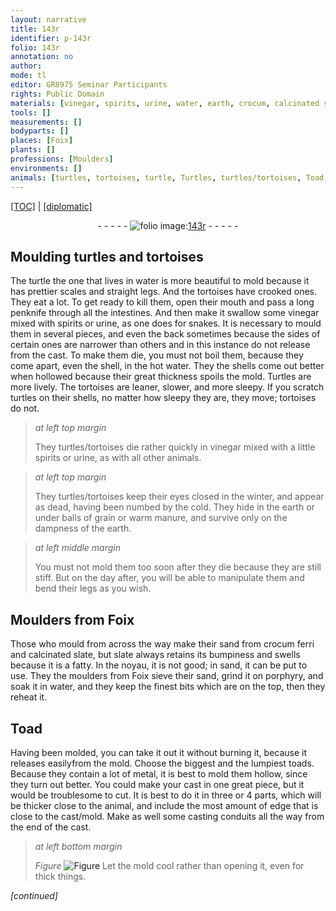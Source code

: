 ```yaml
---
layout: narrative
title: 143r
identifier: p-143r
folio: 143r
annotation: no
author:
mode: tl
editor: GR8975 Seminar Participants
rights: Public Domain
materials: [vinegar, spirits, urine, water, earth, crocum, calcinated slate, slate, porphyry]
tools: []
measurements: []
bodyparts: []
places: [Foix]
plants: []
professions: [Moulders]
environments: []
animals: [turtles, tortoises, turtle, Turtles, turtles/tortoises, Toad, toads]
---
```


<p><a href="{{ site.baseurl }}/translation/" target="_blank">[TOC]</a> | <a href="{{ site.baseurl }}/texts/p-143r_tc/">[diplomatic]</a></p><div class="folio" align="center">- - - - - <a href="http://gallica.bnf.fr/ark:/12148/btv1b10500001g/f291.image" target="_blank"><img src="https://cu-mkp.github.io/2017-workshop-edition/assets/photo-icon.png" alt="folio image: " style="display:inline-block; margin-bottom:-3px;"/>143r</a> - - - - - </div>  
  

## Moulding <span class="al">turtles</span> and <span class="al">tortoises</span>

 
The <span class="al">turtle</span> <span class="sup">the one that lives in water</span> is more beautiful to mold because it has prettier scales and straight legs. And the <span class="al">tortoises</span> have crooked ones. They eat a lot. To get ready to kill them, open their mouth and pass a long penknife through all the intestines. And then make it swallow some <span class="m">vinegar</span> mixed with <span class="m">spirits</span> or <span class="m">urine</span>, as one does for snakes. It is necessary to mould them in several pieces, and even the back sometimes because the sides of certain ones are narrower than others and in this instance do not release <span class="sup">from the cast</span>. To make them die, you must not boil them, because they come apart, even the shell, in the hot <span class="m">water</span>. They <span class="sup">the shells</span> come out better <span class="sup">when</span> hollowed because their great thickness spoils the mold. <span class="al">Turtles</span> are more lively. The <span class="al">tortoises</span> are leaner, slower, and more sleepy. If you scratch <span class="al">turtles</span> on their shells, no matter how sleepy they are, they move; <span class="al">tortoises</span> do not.
 
> *at left top margin*
> 
> 
> They <span class="sup"><span class="al">turtles/tortoises</span></span> die rather quickly in <span class="m">vinegar</span> mixed with a little <span class="m">spirits</span> or <span class="m">urine</span>, as with all other animals.
 
> *at left top margin*
> 
> 
> They <span class="sup"><span class="al">turtles/tortoises</span></span> keep their eyes closed in the winter, and appear as dead, having been numbed by the cold. They hide in the earth or under balls of grain or warm manure, and survive only on the dampness of the <span class="m">earth</span>.
 
> *at left middle margin*
> 
> 
> You must not mold them too soon after they die because they are still stiff. But on the day after, you will be able to manipulate them and bend their legs as you wish.
 
 
  

## <span class="pro">Moulders</span> from <span class="pl">Foix</span>

 
Those who mould from across <span class="sup">the way</span> make their sand from <span class="m">crocum</span> ferri and <span class="m">calcinated slate</span>, but <span class="m">slate</span> always retains its bumpiness and swells because it is a fatty. In the noyau, it is not good; in sand, it can be put to use. They <span class="sup">the moulders from <span class="pl">Foix</span></span> sieve their sand, grind it on <span class="m">porphyry</span>, and soak it in <span class="m">water</span>, and they keep the finest bits which are on the top, then they reheat it.
 
 
  

## <span class="al">Toad</span>

 
Having been molded, you can take it out it without burning it, because it releases <span class="sup">easily</span>from the mold. Choose the biggest and the lumpiest <span class="sup"><span class="al">toads</span></span>. Because they contain a lot of metal, it is best to mold them hollow, since they turn out better. You could make your cast in one great piece, but it would be troublesome to cut. It is best to do it in three or 4 parts, which will be thicker close to the animal, and include the most amount of edge that is close to the cast/mold. Make as well some casting conduits all the way from the end <span class="sup">of the cast</span>.
 
> *at left bottom margin*
> 
> 
>  
> *Figure*
> <a href="https://drive.google.com/open?id=0B9-oNrvWdlO5cnJFVXFaRURaY3c" target="_blank"><img src="https://cu-mkp.github.io/GR8975-edition/assets/photo-icon.png" alt="Figure" style="display:inline-block; margin-bottom:-3px;"/></a>
 Let the mold cool rather than opening it, even for thick things.
 
*[continued]*
 

